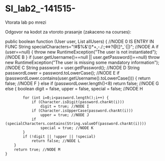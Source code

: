 # SI_lab2_-141515-
Vtorata lab po mrezi

Odgovor na kodot za vtoroto prasanje (zakaceno na courses):

public boolean function (User user, List<String> allUsers) {
	//NODE 0 IS ENTRY IN FUNC
        String specialCharacters="!#$%&'()*+,-./:;<=>?@[]^_`{|}"; //NODE A
        if (user==null) {
            throw new RuntimeException("The user is not instantiated"); //NODE B
        }
        if (user.getUsername()==null || user.getPassword()==null)
            throw new RuntimeException("The user is missing some mandatory information"); //NODE C
        String password = user.getPassword(); //NODE D
        String passwordLower = password.toLowerCase(); //NODE E
        if (passwordLower.contains(user.getUsername().toLowerCase())) {
            return false; //NODE F
        }
        else if (passwordLower.length()<8)
            return false; //NODE G
        else {
            boolean digit = false, upper = false, special = false; //NODE H

            for (int i=0;i<password.length();i++) {
                if (Character.isDigit(password.charAt(i)))
                    digit = true; //NODE I
                if (Character.isUpperCase(password.charAt(i)))
                    upper = true; //NODE J
                if (specialCharacters.contains(String.valueOf(password.charAt(i))))
                    special = true; //NODE K
            }
            if (!digit || !upper || !special)
                return false; //NODE L
        }
        return true; //NODE M
    }
